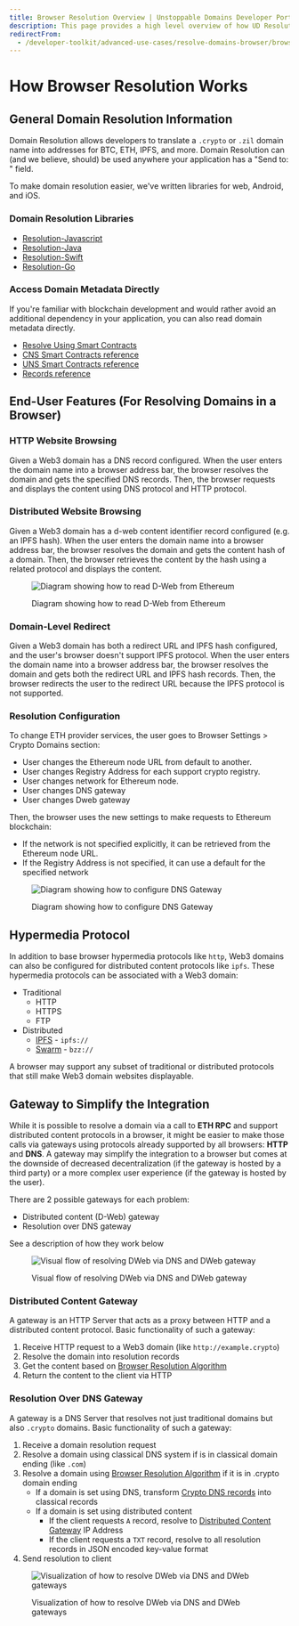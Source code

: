 ```yaml
---
title: Browser Resolution Overview | Unstoppable Domains Developer Portal
description: This page provides a high level overview of how UD Resolution works when resolving domains using a traditional HTTP Web Browser or a DApp Browser.
redirectFrom:
  - /developer-toolkit/advanced-use-cases/resolve-domains-browser/browser-resolution-overview/
---
```


# How Browser Resolution Works

## General Domain Resolution Information

Domain Resolution allows developers to translate a `.crypto` or `.zil` domain name into addresses for BTC, ETH, IPFS, and more. Domain Resolution can (and we believe, should) be used anywhere your application has a "Send to: " field.

To make domain resolution easier, we've written libraries for web, Android, and iOS.

### Domain Resolution Libraries

- [Resolution-Javascript](/resolution/sdks-and-libraries/javascript.md)
- [Resolution-Java](/resolution/sdks-and-libraries/java.md)
- [Resolution-Swift](/resolution/sdks-and-libraries/swift.md)
- [Resolution-Go](/resolution/sdks-and-libraries/go.md)

### Access Domain Metadata Directly

If you're familiar with blockchain development and would rather avoid an additional dependency in your application, you can also read domain metadata directly.

- [Resolve Using Smart Contracts](/smart-contracts/quick-start/resolve-domains.md)
- [CNS Smart Contracts reference](/smart-contracts/contract-reference/cns-smart-contracts.md)
- [UNS Smart Contracts reference](/smart-contracts/contract-reference/uns-smart-contracts.md)
- [Records reference](/resolution/guides/records-reference.md)

## End-User Features (For Resolving Domains in a Browser)

### HTTP Website Browsing

Given a Web3 domain has a DNS record configured. When the user enters the domain name into a browser address bar, the browser resolves the domain and gets the specified DNS records. Then, the browser requests and displays the content using DNS protocol and HTTP protocol.

### Distributed Website Browsing

Given a Web3 domain has a d-web content identifier record configured (e.g. an IPFS hash). When the user enters the domain name into a browser address bar, the browser resolves the domain and gets the content hash of a domain. Then, the browser retrieves the content by the hash using a related protocol and displays the content.

<figure>

![Diagram showing how to read D-Web from Ethereum](/images/overview_read_dweb_website_from_ethereum_and_decentralized_network.png "#width=75%")

<figcaption>Diagram showing how to read D-Web from Ethereum</figcaption>
</figure>

### Domain-Level Redirect

Given a Web3 domain has both a redirect URL and IPFS hash configured, and the user's browser doesn't support IPFS protocol. When the user enters the domain name into a browser address bar, the browser resolves the domain and gets both the redirect URL and IPFS hash records. Then, the browser redirects the user to the redirect URL because the IPFS protocol is not supported.

### Resolution Configuration

To change ETH provider services, the user goes to Browser Settings > Crypto Domains section:

- User changes the Ethereum node URL from default to another.
- User changes Registry Address for each support crypto registry.
- User changes network for Ethereum node.
- User changes DNS gateway
- User changes Dweb gateway

Then, the browser uses the new settings to make requests to Ethereum blockchain:

- If the network is not specified explicitly, it can be retrieved from the Ethereum node URL.
- If the Registry Address is not specified, it can use a default for the specified network

<figure>

![Diagram showing how to configure DNS Gateway](/images/configure_dns_gateway.png "#width=75%")

<figcaption>Diagram showing how to configure DNS Gateway</figcaption>
</figure>

## Hypermedia Protocol

In addition to base browser hypermedia protocols like `http`, Web3 domains can also be configured for distributed content protocols like `ipfs`. These hypermedia protocols can be associated with a Web3 domain:

- Traditional
  - HTTP
  - HTTPS
  - FTP
- Distributed
  - [IPFS](https://en.wikipedia.org/wiki/InterPlanetary_File_System) - `ipfs://`
  - [Swarm](https://docs.ethswarm.org/docs/) - `bzz://`

A browser may support any subset of traditional or distributed protocols that still make Web3 domain websites displayable.

## Gateway to Simplify the Integration

While it is possible to resolve a domain via a call to **ETH RPC** and support distributed content protocols in a browser, it might be easier to make those calls via gateways using protocols already supported by all browsers: **HTTP** and **DNS**. A gateway may simplify the integration to a browser but comes at the downside of decreased decentralization (if the gateway is hosted by a third party) or a more complex user experience (if the gateway is hosted by the user).

There are 2 possible gateways for each problem:

- Distributed content (D-Web) gateway
- Resolution over DNS gateway

See a description of how they work below

<figure>

![Visual flow of resolving DWeb via DNS and DWeb gateway](/images/overview_dweb_website_via_dns_dweb_gateways.png "#width=75%")

<figcaption>Visual flow of resolving DWeb via DNS and DWeb gateway</figcaption>
</figure>

### Distributed Content Gateway

A gateway is an HTTP Server that acts as a proxy between HTTP and a distributed content protocol. Basic functionality of such a gateway:

1. Receive HTTP request to a Web3 domain (like `http://example.crypto`)
2. Resolve the domain into resolution records
3. Get the content based on [Browser Resolution Algorithm](algorithm.md)
4. Return the content to the client via HTTP

### Resolution Over DNS Gateway

A gateway is a DNS Server that resolves not just traditional domains but also `.crypto` domains. Basic functionality of such a gateway:

1. Receive a domain resolution request
2. Resolve a domain using classical DNS system if is in classical domain ending (like `.com`)
3. Resolve a domain using [Browser Resolution Algorithm](algorithm.md) if it is in .crypto domain ending
   - If a domain is set using DNS, transform [Crypto DNS records](algorithm.md#dns-records) into classical records
   - If a domain is set using distributed content
     - If the client requests `A` record, resolve to [Distributed Content Gateway](#distributed-content-gateway) IP Address
     - If the client requests a `TXT` record, resolve to all resolution records in JSON encoded key-value format
4. Send resolution to client

<figure>

![Visualization of how to resolve DWeb via DNS and DWeb gateways](/images/resolve_dweb_website_via_dns_gateway_and_dweb_gateway.png "#width=75%")

<figcaption>Visualization of how to resolve DWeb via DNS and DWeb gateways</figcaption>
</figure>
